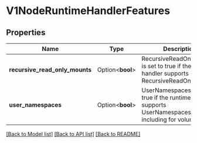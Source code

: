 # V1NodeRuntimeHandlerFeatures

## Properties

Name | Type | Description | Notes
------------ | ------------- | ------------- | -------------
**recursive_read_only_mounts** | Option<**bool**> | RecursiveReadOnlyMounts is set to true if the runtime handler supports RecursiveReadOnlyMounts. | [optional]
**user_namespaces** | Option<**bool**> | UserNamespaces is set to true if the runtime handler supports UserNamespaces, including for volumes. | [optional]

[[Back to Model list]](../README.md#documentation-for-models) [[Back to API list]](../README.md#documentation-for-api-endpoints) [[Back to README]](../README.md)


